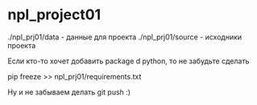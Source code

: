 # npl_project01

./npl_prj01/data - данные для проекта
./npl_prj01/source - исходники проекта


Если кто-то хочет добавить package d python, то не забудьте сделать

 pip freeze >> npl_prj01/requirements.txt

 Ну и не забываем делать git push :)
